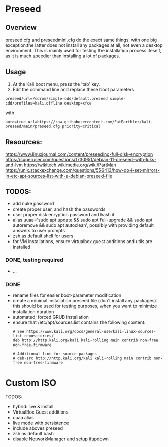 # Preseed

## Overview
preseed.cfg and preseedmini.cfg do the exact same things, with one big exception:the latter does not install any packages at all, not even a desktop environment. This is mainly used for testing the installation process iteself, as it is much speedier than installing a lot of packages.

## Usage
1. At the Kali boot menu, press the 'tab' key.
2. Edit the command line and replace these boot parameters
```
preseed/url=/cdrom/simple-cdd/default.preseed simple-cdd/profiles=kali,offline desktop=xfce
```
with
```
auto=true url=https://raw.githubusercontent.com/FatEarthler/kali-preseed/main/preseed.cfg priority=critical
```

## Resources:
https://www.linuxjournal.com/content/preseeding-full-disk-encryption
https://superuser.com/questions/1730951/debian-11-preseed-with-luks-and-lvm
https://wikitech.wikimedia.org/wiki/PartMan
https://unix.stackexchange.com/questions/556413/how-do-i-set-mirrors-in-etc-apt-sources-list-with-a-debian-preseed-file


## TODOS:
- add nuke password
- create proper user, and hash the passwords
- user proper disk enryption password and hash it
- alias uuaa='sudo apt update && sudo apt full-upgrade && sudo apt autoremove && sudo apt autoclean', possibly with providing default answers to user prompts
- zsh as default shell for users
- for VM installations, ensure virtualbox guest additions and utils are installed

### DONE, testing required
- ...

### DONE
- rename files for easier boot-parameter modification
- create a minimal installation preseed file (don't install any packages). this should be used for testing purposes, when you want to minimize installation duration
- automated, forced GRUB installation
- ensure that /etc/apt/sources.list contains the following content:
	```
	# See https://www.kali.org/docs/general-use/kali-linux-sources-list-repositories/
	deb http://http.kali.org/kali kali-rolling main contrib non-free non-free-firmware
	
	# Additional line for source packages
	# deb-src http://http.kali.org/kali kali-rolling main contrib non-free non-free-firmware
	```

# Custom ISO
TODOS:
- hybrid: live & install
- VirtualBox Guest additions
- uuaa alias
- live mode with persistence
- include aboves preseed
- zsh as default bash
- disable NetworkManager and setup ifupdown
